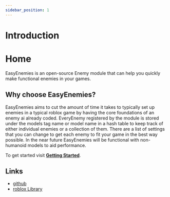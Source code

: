 ```yaml
---
sidebar_position: 1
---
```


# Introduction

# Home

EasyEnemies is an open-source Enemy module that can help you quickly make functional enemies in your games.

## Why choose EasyEnemies?

EasyEnemies aims to cut the amount of time it takes to typically set up enemies in a typical roblox game by having the core foundations of an enemy ai already coded. EveryEnemy registered by the module is stored under the models tag name or model name in a hash table to keep track of either individual enemies or a collection of them. There are a list of settings that you can change to get each enemy to fit your game in the best way possible. In the near future EasyEnemies will be functional with non-humanoid models to aid performance.

To get started visit **[Getting Started](/docs/tutorial-basics/start)**.

## Links

-   [github]
-   [roblox Library]

[github]: https://github.com/mkdocs/mkdocs/
[roblox library]: https://github.com/squidfunk/mkdocs-material
